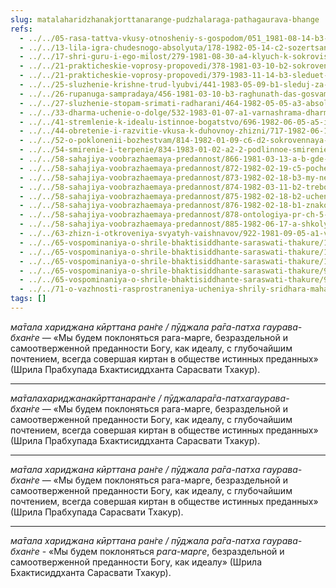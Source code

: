```yaml
---
slug: matalaharidzhanakjorttanarange-pudzhalaraga-pathagaurava-bhange
refs:
  - ../../05-rasa-tattva-vkusy-otnosheniy-s-gospodom/051_1981-08-14-b3-c1_sridharmj_madhura-rasa-iznachalnaja_i_osnovopolagajushhaja.md
  - ../../13-lila-igra-chudesnogo-absolyuta/178-1982-05-14-c2-sozertsanie-lily-v-glubokom-transe.md
  - ../../17-shri-guru-i-ego-milost/279-1981-08-30-a4-klyuch-k-sokrovishhu-guru.md
  - ../../21-prakticheskie-voprosy-propovedi/378-1981-03-10-b2-sokrovennye-temy-ne-dolzhny-byt-predmetom-vseobshhego-obsuzhdeniya.md
  - ../../21-prakticheskie-voprosy-propovedi/379-1983-11-14-b3-sleduet-s-ostorozhnostyu-raskryvat-publike-sokrovennye-temy.md
  - ../../25-sluzhenie-krishne-trud-lyubvi/441-1983-05-09-b1-sleduj-za-angelami.md
  - ../../26-rupanuga-sampradaya/456-1981-03-10-b3-raghunath-das-gosvami-o-rupe-gosvami-kak-guru-raga-margi.md
  - ../../27-sluzhenie-stopam-srimati-radharani/464-1982-05-05-a3-absolyutnoe-prevoshodstvo-i-unikalnoe-polozhenie-shrimati-radharani.md
  - ../../33-dharma-uchenie-o-dolge/532-1983-01-07-a1-varnashrama-dharma-i-bhagavata-dharma.md
  - ../../41-stremlenie-k-idealu-istinnoe-bogatstvo/696-1982-06-05-a5-ideal-dolzhen-byt-vysok-dazhe-esli-ego-realizatsiya-otnositelna.md
  - ../../44-obretenie-i-razvitie-vkusa-k-duhovnoy-zhizni/717-1982-06-19-a3-b1-postepennoe-ochishhenie-serdtsa-ot-skverny-i-razvitie-predannosti.md
  - ../../52-o-poklonenii-bozhestvam/814-1982-01-09-c6-d2-sokrovennaya-sushhnost-pokloneniya-govardhan-shile.md
  - ../../54-smirenie-i-terpenie/834-1983-01-02-a2-2-podlinnoe-smirenie.md
  - ../../58-sahajiya-voobrazhaemaya-predannost/866-1981-03-13-a-b-gde-angely-stupit-ne-smeyut.md
  - ../../58-sahajiya-voobrazhaemaya-predannost/872-1982-02-19-c5-pochemu-vo-vrindavane-sarasvati-thakur-govoril-o-prahlade-maharadzhe.md
  - ../../58-sahajiya-voobrazhaemaya-predannost/873-1982-02-18-b3-my-ne-ateisty-ob-izuchenii-trudov-shesti-gosvami.md
  - ../../58-sahajiya-voobrazhaemaya-predannost/874-1982-03-11-b2-trebovanie-bystro-obresti-sokrovennye-yavleniya-eto-ateizm.md
  - ../../58-sahajiya-voobrazhaemaya-predannost/875-1982-02-18-b2-uchenie-o-madhura-rase-v-trudah-rupy-gosvami.md
  - ../../58-sahajiya-voobrazhaemaya-predannost/876-1982-02-18-b1-znakomstvo-s-udzhdzhvala-nilamani-tolko-v-obzornoj-forme.md
  - ../../58-sahajiya-voobrazhaemaya-predannost/878-ontologiya-pr-ch-5-2-vysshee-otkrovenie-yavit-sebya-avtomaticheski.md
  - ../../58-sahajiya-voobrazhaemaya-predannost/885-1982-06-17-a-shkoly-sahadzhii-i-majavady-prizvany-izolirovat-zabluzhdayushhihsya-ot-vajshnavov.md
  - ../../63-zhizn-i-otkroveniya-svyatyh-vaishnavov/922-1981-09-05-a1-velichie-lality-devi.md
  - ../../65-vospominaniya-o-shrile-bhaktisiddhante-saraswati-thakure/1002-1982-01-26-b2-pranama-mantra-shrile-sarasvati-thakuru.md
  - ../../65-vospominaniya-o-shrile-bhaktisiddhante-saraswati-thakure/1014-1982-04-14-b2-velichie-i-znanie-dolzhny-ispolzovatsya-v-sluzhenii-vrindavanu.md
  - ../../65-vospominaniya-o-shrile-bhaktisiddhante-saraswati-thakure/1024-1982-01-29-b3-radi-sluzheniya-guru-mozhno-podnimatsya-na-prevoshodyashhij-nas-uroven.md
  - ../../65-vospominaniya-o-shrile-bhaktisiddhante-saraswati-thakure/996-1982-01-29-a-sarasvati-thakur-olitsetvorenie-kirtana.md
  - ../../65-vospominaniya-o-shrile-bhaktisiddhante-saraswati-thakure/997-1981-03-13-v-samootritsanie-i-deviz-sarasvati-thakura.md
  - ../../71-o-vazhnosti-rasprostraneniya-ucheniya-shrily-sridhara-maharaja/1134-1982-07-02-a4-shrila-shridhar-maharadzh-delaet-sokrovennye-istiny-o-soznanii-krishny-bolee-otchetlivymi.md
tags: []
---
```


*ма̄тала хариджана кӣрттана ран̇ге / пӯджала ра̄га-патха гаурава-бхан̇ге* — «Мы будем поклоняться рага-марге, безраздельной и самоотверженной преданности Богу, как идеалу, с глубочайшим почтением, всегда совершая киртан в обществе истинных преданных» (Шрила Прабхупада Бхактисиддханта Сарасвати Тхакур).

---

*ма̄талахариджанакӣрттанаран̇ге / пӯджалара̄га-патхагаурава-бхан̇ге* — «Мы будем поклоняться рага-марге, безраздельной и самоотверженной преданности Богу, как идеалу, с глубочайшим почтением, всегда совершая киртан в обществе истинных преданных» (Шрила Прабхупада Бхактисиддханта Сарасвати Тхакур).

---

*ма̄тала хариджана кӣрттана ран̇ге / пӯджала ра̄га-патха гаурава-бхан̇ге* — «Мы будем поклоняться рага-марге, безраздельной и самоотверженной преданности Богу, как идеалу, с глубочайшим почтением, всегда совершая киртан в обществе истинных преданных» (Шрила Прабхупада Сарасвати Тхакур).

---

*ма̄тала хариджана кӣрттана ран̇ге / пӯджала ра̄га-патха гаурава-бхан̇ге* - «Мы будем поклоняться *рага-марге*, безраздельной и самоотверженной преданности Богу, как идеалу» (Шрила Бхактисиддханта Сарасвати Тхакур).
